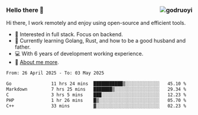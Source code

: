 ### Hello there 👋 <img align="right" src="https://github-readme-stats.vercel.app/api?username=godruoyi&show_icons=true" alt="godruoyi" />

Hi there, I work remotely and enjoy using open-source and efficient tools.

- 🔭 Interested in full stack. Focus on backend.
- 🌱 Currently learning Golang, Rust, and how to be a good husband and father.
- 💻 With 6 years of development working experience.
- 👒 [About me more](https://godruoyi.com/posts/about-godruoyi).



<!--START_SECTION:waka-->

```txt
From: 26 April 2025 - To: 03 May 2025

Go               11 hrs 24 mins  ███████████▒░░░░░░░░░░░░░   45.10 %
Markdown         7 hrs 25 mins   ███████▒░░░░░░░░░░░░░░░░░   29.34 %
C                3 hrs 5 mins    ███░░░░░░░░░░░░░░░░░░░░░░   12.23 %
PHP              1 hr 26 mins    █▒░░░░░░░░░░░░░░░░░░░░░░░   05.70 %
C++              33 mins         ▓░░░░░░░░░░░░░░░░░░░░░░░░   02.23 %
```

<!--END_SECTION:waka-->
